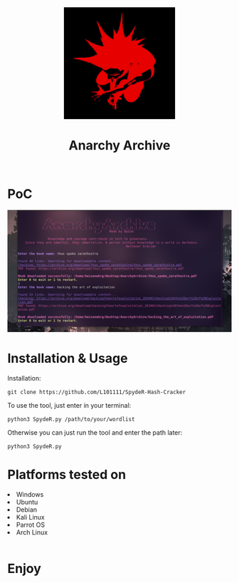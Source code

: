 <div align='center'>
<img src="https://github.com/L01010000/AnarchyArchive/blob/main/logo.png" width="250px" />
 <h1>Anarchy Archive</h1>
 
  <br>
    
</div>

# PoC

<img src="https://github.com/L01010000/AnarchyArchive/blob/main/poc.png" width="900px" />


# Installation & Usage

Installation:
   
    git clone https://github.com/L101111/SpydeR-Hash-Cracker


To use the tool, just enter in your terminal:

    python3 SpydeR.py /path/to/your/wordlist

Otherwise you can just run the tool and enter the path later:
    
    python3 SpydeR.py 
    

</center><h1>Platforms tested on</h1></center>
<li>Windows</li>
<li>Ubuntu</li>
<li>Debian</li>
<li>Kali Linux</li>
<li>Parrot OS</li>
<li>Arch Linux</li>
<br>

# Enjoy


